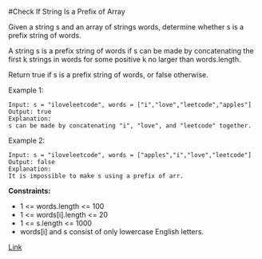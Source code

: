 #Check If String Is a Prefix of Array

Given a string s and an array of strings words, determine whether s is a prefix string of words.

A string s is a prefix string of words if s can be made by concatenating the first k strings in words for some positive k no larger than words.length.

Return true if s is a prefix string of words, or false otherwise.

Example 1:
```
Input: s = "iloveleetcode", words = ["i","love","leetcode","apples"]
Output: true
Explanation:
s can be made by concatenating "i", "love", and "leetcode" together.
```

Example 2:
```
Input: s = "iloveleetcode", words = ["apples","i","love","leetcode"]
Output: false
Explanation:
It is impossible to make s using a prefix of arr.
```

**Constraints:**

- 1 <= words.length <= 100
- 1 <= words[i].length <= 20
- 1 <= s.length <= 1000
- words[i] and s consist of only lowercase English letters.

[Link](https://leetcode.com/problems/check-if-string-is-a-prefix-of-array/)